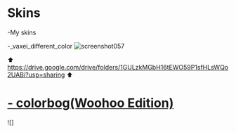 # Skins
-My skins


   -_vaxei_different_color
  ![screenshot057](https://user-images.githubusercontent.com/96342426/146644552-d988a926-e1a8-44cd-8059-8f36d2284438.jpg)

 ⬆ https://drive.google.com/drive/folders/1GULzkMGbH16tEWO59P1sfHLsWQo2UABi?usp=sharing ⬆
  
</div>

# [- colorbog(Woohoo Edition)](https://mega.nz/file/YeY2iRiJ#HAa1LmI1PI6fXyd-BoyLYYMJZD7dgnvVRdLYfvIi-cE) 
![]
